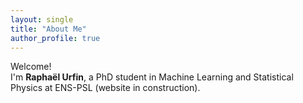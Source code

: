 ```yaml
---
layout: single
title: "About Me"
author_profile: true
---
```


Welcome!  
I'm **Raphaël Urfin**, a PhD student in Machine Learning and Statistical Physics at ENS-PSL (website in construction).
